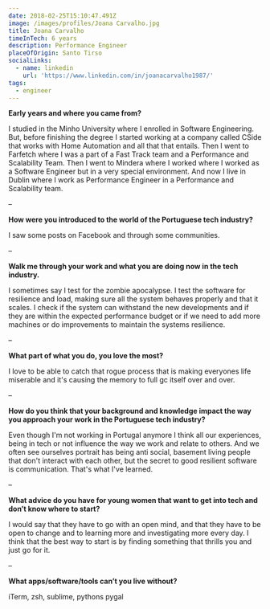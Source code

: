 ```yaml
---
date: 2018-02-25T15:10:47.491Z
image: /images/profiles/Joana Carvalho.jpg
title: Joana Carvalho
timeInTech: 6 years
description: Performance Engineer
placeOfOrigin: Santo Tirso
socialLinks:
  - name: linkedin
    url: 'https://www.linkedin.com/in/joanacarvalho1987/'
tags:
  - engineer
---
```

**Early years and where you came from?**

I studied in the Minho University where I enrolled in Software Engineering. But, before finishing the degree I started working at a company called CSide that works with Home Automation and all that that entails. Then I went to Farfetch where I was a part of a Fast Track team and a Performance and Scalability Team. Then I went to Mindera where I worked where I worked as a Software Engineer but in a very special environment. And now I live in Dublin where I work as Performance Engineer in a Performance and Scalability team.

–

**How were you introduced to the world of the Portuguese tech industry?**

I saw some posts on Facebook and through some communities.

–

**Walk me through your work and what you are doing now in the tech industry.**

I sometimes say I test for the zombie apocalypse. I test the software for resilience and load, making sure all the system behaves properly and that it scales. I check if the system can withstand the new developments and if they are within the expected performance budget or if we need to add more machines or do improvements to maintain the systems resilience.

–

**What part of what you do, you love the most?**

I love to be able to catch that rogue process that is making everyones life miserable and it's causing the memory to full gc itself over and over.

–

**How do you think that your background and knowledge impact the way you approach your work in the Portuguese tech industry?**

Even though I'm not working in Portugal anymore I think all our experiences, being in tech or not influence the way we work and relate to others. And we often see ourselves portrait has being anti social, basement living people that don't interact with each other, but the secret to good resilient software is communication. That's what I've learned.

–

**What advice do you have for young women that want to get into tech and don’t know where to start?**

I would say that they have to go with an open mind, and that they have to be open to change and to learning more and investigating more every day. I think that the best way to start is by finding something that thrills you and just go for it.

–

**What apps/software/tools can’t you live without?**

iTerm, zsh, sublime, pythons pygal
